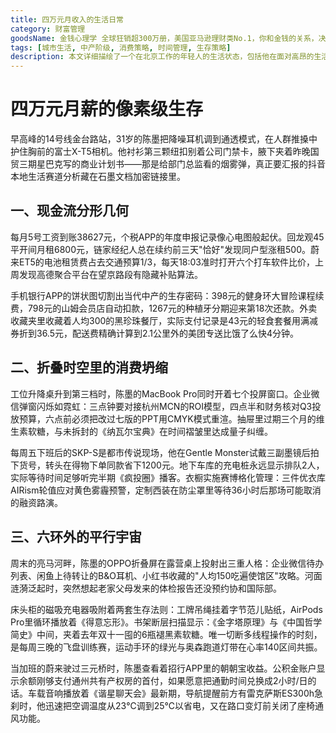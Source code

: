 ```yaml
---
title: 四万元月收入的生活日常
category: 财富管理
goodsName: 金钱心理学 全球狂销超300万册，美国亚马逊理财类No.1，你和金钱的关系，决定了财富和你的距离！财务自由指南
tags: [城市生活, 中产阶级, 消费策略, 时间管理, 生存策略]
description: 本文详细描绘了一个在北京工作的年轻人的生活状态，包括他在面对高昂的生活成本时如何进行预算分配，利用业余时间进行自我提升，以及采取哪些措施来维护个人健康和心理平衡。文章不仅反映了个人在大城市中的奋斗历程，也体现了对于更优质生活的不懈追求，同时也为其他处于相似情况的年轻人提供了实用的参考建议。通过展示陈墨的具体做法，如智能设备的应用、健康管理的方法等，为读者提供了关于如何在繁忙的工作与生活中找到平衡点的启示。此外，还强调了灵活应对突发状况的重要性，确保生活质量不受影响。
---
```

# 四万元月薪的像素级生存
 
 早高峰的14号线金台路站，31岁的陈墨把降噪耳机调到通透模式，在人群推搡中护住胸前的富士X-T5相机。他衬衫第三颗纽扣别着公司门禁卡，腋下夹着昨晚国贸三期星巴克写的商业计划书——那是给部门总监看的烟雾弹，真正要汇报的抖音本地生活赛道分析藏在石墨文档加密链接里。
 
## 一、现金流分形几何
 
 每月5号工资到账38627元，个税APP的年度申报记录像心电图般起伏。回龙观45平开间月租6800元，链家经纪人总在续约前三天"恰好"发现同户型涨租500。蔚来ET5的电池租赁费占去交通预算1/3，每天18:03准时打开六个打车软件比价，上周发现高德聚合平台在望京路段有隐藏补贴算法。
 
 手机银行APP的饼状图切割出当代中产的生存密码：398元的健身环大冒险课程续费，798元的山姆会员店自动扣款，1267元的种植牙分期迎来第18次还款。外卖收藏夹里收藏着人均300的黑珍珠餐厅，实际支付记录是43元的轻食套餐用满减券折到36.5元，配送费精确计算到2.1公里外的美团专送比饿了么快4分钟。
 
## 二、折叠时空里的消费坍缩
 
 工位升降桌升到第三档时，陈墨的MacBook Pro同时开着七个投屏窗口。企业微信弹窗闪烁如霓虹：三点钟要对接杭州MCN的ROI模型，四点半和财务核对Q3投放预算，六点前必须把改过七版的PPT用CMYK模式重渲。抽屉里过期三个月的维生素软糖，与未拆封的《纳瓦尔宝典》在时间褶皱里达成量子纠缠。
 
 每周五下班后的SKP-S是都市传说现场，他在Gentle Monster试戴三副墨镜后拍下货号，转头在得物下单同款省下1200元。地下车库的充电桩永远显示排队2人，实际等待时间足够听完半期《疯投圈》播客。衣橱实施赛博格化管理：三件优衣库AIRism轮值应对黄色雾霾预警，定制西装在防尘罩里等待36小时后那场可能取消的融资路演。
 
## 三、六环外的平行宇宙
 
 周末的亮马河畔，陈墨的OPPO折叠屏在露营桌上投射出三重人格：企业微信待办列表、闲鱼上待转让的B&O耳机、小红书收藏的"人均150吃遍使馆区"攻略。河面涟漪泛起时，突然想起老家父母发来的体检报告还没预约协和国际部。
 
 床头柜的磁吸充电器吸附着两套生存法则：工牌吊绳挂着字节范儿贴纸，AirPods Pro里循环播放着《得意忘形》。书架断层扫描显示：《金字塔原理》与《中国哲学简史》中间，夹着去年双十一囤的6瓶褪黑素软糖。唯一切断多线程操作的时刻，是每周三晚的飞盘训练赛，运动手环的绿光与奥森跑道灯带在心率140区间共振。
 
 当加班的蔚来驶过三元桥时，陈墨查看着招行APP里的朝朝宝收益。公积金账户显示余额刚够支付通州共有产权房的首付，如果愿意把通勤时间兑换成2小时/日的话。车载音响播放着《谐星聊天会》最新期，导航提醒前方有雷克萨斯ES300h急刹时，他迅速把空调温度从23℃调到25℃以省电，又在路口变灯前关闭了座椅通风功能。